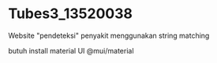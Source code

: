 # Tubes3_13520038
Website "pendeteksi" penyakit menggunakan string matching

butuh install material UI @mui/material